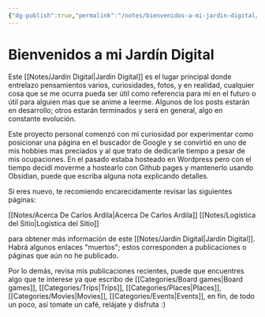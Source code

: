 ```yaml
---
{"dg-publish":true,"permalink":"/notes/bienvenidos-a-mi-jardin-digital/","title":"Bienvenidos a mi Jardín Digital","tags":["pages","gardenEntry"],"created":"2025-03-10T08:08:23.222-05:00","updated":"2025-03-10T22:48:04.874-05:00"}
---
```


# Bienvenidos a mi Jardín Digital

Este [[Notes/Jardin Digital\|Jardin Digital]] es el lugar principal donde entrelazo pensamientos varios, curiosidades, fotos, y en realidad, cualquier cosa que se me ocurra pueda ser útil como referencia para mi en el futuro o útil para alguien mas que se anime a leerme. Algunos de los posts estarán en desarrollo; otros estarán terminados y será en general, algo en constante evolución.

Este proyecto personal comenzó con mi curiosidad por experimentar como posicionar una página en el buscador de Google y se convirtió en uno de mis hobbies mas preciados y al que trato de dedicarle tiempo a pesar de mis ocupaciones. En el pasado estaba hosteado en Wordpress pero con el tiempo decidí moverme a hostearlo con Github pages y mantenerlo usando Obsidian, puede que escriba alguna nota explicando detalles.

Si eres nuevo, te recomiendo encarecidamente revisar las siguientes páginas:

[[Notes/Acerca De Carlos Ardila\|Acerca De Carlos Ardila]]
[[Notes/Logística del Sitio\|Logística del Sitio]]

para obtener más información de este [[Notes/Jardin Digital\|Jardin Digital]]. Habrá algunos enlaces "muertos"; estos corresponden a publicaciones o páginas que aún no he publicado.

Por lo demás, revisa mis publicaciones recientes, puede que encuentres algo que te interese ya que escribo de [[Categories/Board games\|Board games]], [[Categories/Trips\|Trips]], [[Categories/Places\|Places]], [[Categories/Movies\|Movies]], [[Categories/Events\|Events]], en fin, de todo un poco, así tomate un café, relájate y disfruta :)
